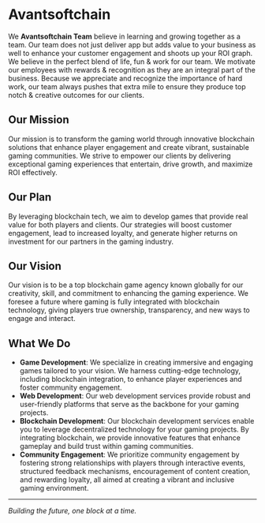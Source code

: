 # Avantsoftchain

We **Avantsoftchain Team** believe in learning and growing together as a team. Our team does not just deliver app but adds value to your business as well to enhance your customer engagement and shoots up your ROI graph. We believe in the perfect blend of life, fun & work for our team. We motivate our employees with rewards & recognition as they are an integral part of the business. Because we appreciate and recognize the importance of hard work, our team always pushes that extra mile to ensure they produce top notch & creative outcomes for our clients.

## Our Mission
Our mission is to transform the gaming world through innovative blockchain solutions that enhance player engagement and create vibrant, sustainable gaming communities. We strive to empower our clients by delivering exceptional gaming experiences that entertain, drive growth, and maximize ROI effectively.

## Our Plan
By leveraging blockchain tech, we aim to develop games that provide real value for both players and clients. Our strategies will boost customer engagement, lead to increased loyalty, and generate higher returns on investment for our partners in the gaming industry.

## Our Vision
Our vision is to be a top blockchain game agency known globally for our creativity, skill, and commitment to enhancing the gaming experience. We foresee a future where gaming is fully integrated with blockchain technology, giving players true ownership, transparency, and new ways to engage and interact.

## What We Do

- **Game Development**: We specialize in creating immersive and engaging games tailored to your vision. We harness cutting-edge technology, including blockchain integration, to enhance player experiences and foster community engagement.
- **Web Development**: Our web development services provide robust and user-friendly platforms that serve as the backbone for your gaming projects.
- **Blockchain Development**: Our blockchain development services enable you to leverage decentralized technology for your gaming projects. By integrating blockchain, we provide innovative features that enhance gameplay and build trust within gaming communities.
- **Community Engagement**: We prioritize community engagement by fostering strong relationships with players through interactive events, structured feedback mechanisms, encouragement of content creation, and rewarding loyalty, all aimed at creating a vibrant and inclusive gaming environment.


---
*Building the future, one block at a time.*
